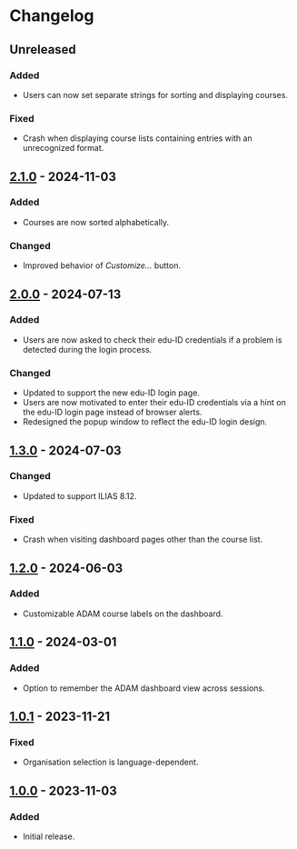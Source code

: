 # Changelog

## Unreleased

### Added

- Users can now set separate strings for sorting and displaying courses.

### Fixed

- Crash when displaying course lists containing entries with an unrecognized format.

## [2.1.0] - 2024-11-03

### Added

- Courses are now sorted alphabetically.

### Changed

- Improved behavior of *Customize…* button.

## [2.0.0] - 2024-07-13

### Added

- Users are now asked to check their edu-ID credentials if a problem is detected during the login process.

### Changed

- Updated to support the new edu-ID login page.
- Users are now motivated to enter their edu-ID credentials via a hint on the edu-ID login page instead of browser alerts.
- Redesigned the popup window to reflect the edu-ID login design.

## [1.3.0] - 2024-07-03

### Changed

- Updated to support ILIAS 8.12.

### Fixed

- Crash when visiting dashboard pages other than the course list.

## [1.2.0] - 2024-06-03

### Added

- Customizable ADAM course labels on the dashboard.

## [1.1.0] - 2024-03-01

### Added

- Option to remember the ADAM dashboard view across sessions.

## [1.0.1] - 2023-11-21

### Fixed

- Organisation selection is language-dependent.

## [1.0.0] - 2023-11-03

### Added

- Initial release.

[Unreleased]: https://github.com/thechnet/adamatic/compare/v2.1.0...HEAD
[2.1.0]: https://github.com/thechnet/adamatic/compare/v2.0.0...v2.1.0
[2.0.0]: https://github.com/thechnet/adamatic/compare/v1.3.0...v2.0.0
[1.3.0]: https://github.com/thechnet/adamatic/compare/v1.2.0...v1.3.0
[1.2.0]: https://github.com/thechnet/adamatic/compare/v1.1.0...v1.2.0
[1.1.0]: https://github.com/thechnet/adamatic/compare/v1.0.1...v1.1.0
[1.0.1]: https://github.com/thechnet/adamatic/compare/v1.0.0...v1.0.1
[1.0.0]: https://github.com/thechnet/adamatic/tree/v1.0.0
